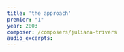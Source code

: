 ```yaml
---
title: 'the approach'
premier: "1"
year: 2003
composer: /composers/juliana-trivers
audio_excerpts: 
---
```

